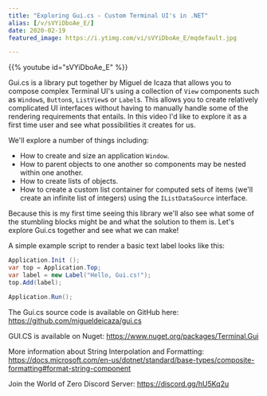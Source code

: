 ```yaml
---
title: "Exploring Gui.cs - Custom Terminal UI's in .NET"
alias: [/v/sVYiDboAe_E/]
date: 2020-02-19
featured_image: https://i.ytimg.com/vi/sVYiDboAe_E/mqdefault.jpg

---
```


{{% youtube id="sVYiDboAe_E" %}}

Gui.cs is a library put together by Miguel de Icaza that allows you to compose complex Terminal UI's using a collection of `View` components such as `Window`s, `Button`s, `ListView`s or `Label`s. This allows you to create relatively complicated UI interfaces without having to manually handle some of the rendering requirements that entails. In this video I'd like to explore it as a first time user and see what possibilities it creates for us.

We'll explore a number of things including:

* How to create and size an application `Window`.
* How to parent objects to one another so components may be nested within one another.
* How to create lists of objects.
* How to create a custom list container for computed sets of items (we'll create an infinite list of integers) using the `IListDataSource` interface.

Because this is my first time seeing this library we'll also see what some of the stumbling blocks might be and what the solution to them is. Let's explore Gui.cs together and see what we can make!

A simple example script to render a basic text label looks like this:

```csharp
Application.Init ();
var top = Application.Top;
var label = new Label("Hello, Gui.cs!");
top.Add(label); 

Application.Run();
```

The Gui.cs source code is available on GitHub here: https://github.com/migueldeicaza/gui.cs

GUI.CS is available on Nuget: https://www.nuget.org/packages/Terminal.Gui

More information about String Interpolation and Formatting: https://docs.microsoft.com/en-us/dotnet/standard/base-types/composite-formatting#format-string-component

Join the World of Zero Discord Server: https://discord.gg/hU5Kq2u